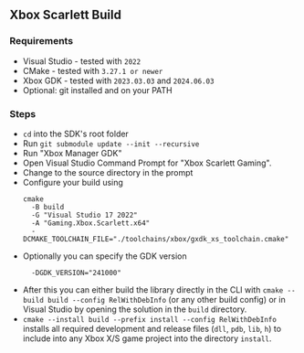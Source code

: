 ## Xbox Scarlett Build

### Requirements

* Visual Studio - tested with `2022`
* CMake - tested with `3.27.1 or newer`
* Xbox GDK - tested with `2023.03.03` and `2024.06.03`
* Optional: git installed and on your PATH

### Steps

* `cd` into the SDK's root folder
* Run `git submodule update --init --recursive`
* Run "Xbox Manager GDK"
* Open Visual Studio Command Prompt for "Xbox Scarlett Gaming".
* Change to the source directory in the prompt
* Configure your build using
  ```
  cmake 
    -B build 
    -G "Visual Studio 17 2022" 
    -A "Gaming.Xbox.Scarlett.x64" 
    -DCMAKE_TOOLCHAIN_FILE="./toolchains/xbox/gxdk_xs_toolchain.cmake"
  ```
* Optionally you can specify the GDK version
  ```
    -DGDK_VERSION="241000"
  ```
* After this you can either build the library directly in the CLI with 
  `cmake --build build --config RelWithDebInfo` (or any other build config)
  or in Visual Studio by opening the solution in the `build` directory.
* `cmake --install build --prefix install --config RelWithDebInfo` installs all required development and release files 
  (`dll`, `pdb`, `lib`, `h`) to include into any Xbox X/S game project into the directory `install`.
